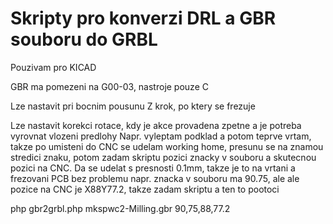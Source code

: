 # Skripty pro konverzi DRL a GBR souboru do GRBL
Pouzivam pro KICAD

GBR ma pomezeni na G00-03, nastroje pouze C

Lze nastavit pri bocnim pousunu Z krok, po ktery se frezuje

Lze nastavit korekci rotace, kdy je akce provadena zpetne a je potreba vyrovnat vlozeni predlohy
Napr. vyleptam podklad a potom teprve vrtam, takze po umisteni do CNC se udelam working home, presunu se na znamou stredici znaku, potom zadam skriptu pozici znacky v souboru a skutecnou pozici na CNC. Da se udelat s presnosti 0.1mm, takze je to na vrtani a frezovani PCB bez problemu
napr. znacka v souboru ma 90.75, ale ale pozice na CNC je X88Y77.2, takze zadam skriptu a ten to pootoci

php gbr2grbl.php mkspwc2-Milling.gbr 90,75,88,77.2